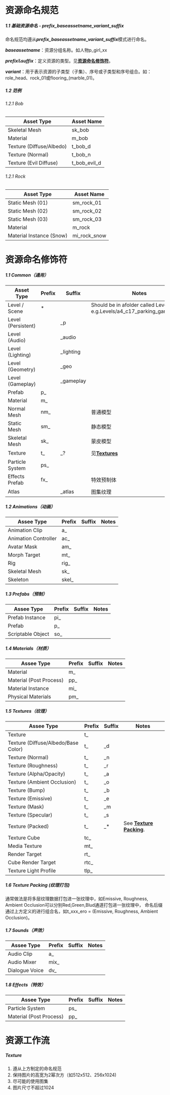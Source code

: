 # 资源命名规范

##### 1.1 基础资源命名 - prefix_baseassetname_variant_suffix

命名规范均遵从***prefix_baseassetname_variant_suffix***模式进行命名。

***baseassetname***：资源分组名称。如人物p_girl_xx

***prefix***&***suffix***：定义资源的类型。见<a href='#modifer'>**资源命名修饰符**</a>。

***variant***：用于表示资源的子类型（子集）、序号或子类型和序号组合。如：role_head、rock_01或flooring_(marble_01)。

##### 1.2 范例
###### 1.2.1 Bob
| Asset Type               | Asset Name   |
| ------------------------ | ------------ |
| Skeletal Mesh            | sk_bob       |
| Material                 | m_bob        |
| Texture (Diffuse/Albedo) | t_bob_d      |
| Texture (Normal)         | t_bob_n      |
| Texture (Evil Diffuse)   | t_bob_evil_d |

###### 1.2.1 Rock
| Asset Type               | Asset Name   |
| ------------------------ | ------------ |
| Static Mesh (01)         | sm_rock_01   |
| Static Mesh (02)         | sm_rock_02   |
| Static Mesh (03)         | sm_rock_03   |
| Material                 | m_rock       |
| Material Instance (Snow) | mi_rock_snow |



# <a name='modifer'> 资源命名修饰符 </a>

##### 1.1 Common（通用）
| Asset Type         | Prefix | Suffix    | Notes                                                        |
| ------------------ | ------ | --------- | ------------------------------------------------------------ |
| Level / Scene      | *      |           | Should be in afolder called Levels. e.g.Levels/a4_c17_parking_garage.unity |
| Level (Persistent) |        | _p        |                                                              |
| Level (Audio)      |        | _audio    |                                                              |
| Level (Lighting)   |        | _lighting |                                                              |
| Level (Geometry)   |        | _geo      |                                                              |
| Level (Gameplay)   |        | _gameplay |                                                              |
| Prefab             | p_     |           |                                                              |
| Material           | m_     |           |                                                              |
| Normal Mesh        | nm_    |           | 普通模型                                                     |
| Static Mesh        | sm_    |           | 静态模型                                                     |
| Skeletal Mesh      | sk_    |           | 蒙皮模型                                                     |
| Texture            | t_     | _?        | 见<u>**Textures**</u>                                        |
| Particle System    | ps_    |           |                                                              |
| Effects Prefab     | fx_    |           | 特效预制体                                                   |
| Atlas              |        | _atlas    | 图集纹理                                                     |

##### 1.2 Animations（动画）
| Assee Type           | Prefix | Suffix | Notes |
| -------------------- | ------ | ------ | ----- |
| Animation Clip       | a_     |        |       |
| Animation Controller | ac_    |        |       |
| Avatar Mask          | am_    |        |       |
| Morph Target         | mt_    |        |       |
| Rig                  | rig_   |        |       |
| Skeletal Mesh        | sk_    |        |       |
| Skeleton             | skel_  |        |       |

##### 1.3 Prefabs（预制）
| Assee Type        | Prefix | Suffix | Notes |
| ----------------- | ------ | ------ | ----- |
| Prefab Instance   | pi_    |        |       |
| Prefab            | p_     |        |       |
| Scriptable Object | so_    |        |       |

##### 1.4 Materials（材质）
| Assee Type              | Prefix | Suffix | Notes |
| ----------------------- | ------ | ------ | ----- |
| Material                | m_     |        |       |
| Material (Post Process) | pp_    |        |       |
| Material Instance       | mi_    |        |       |
| Physical Materials      | pm_    |        |       |

##### 1.5 Textures（纹理）
| Assee Type                          | Prefix | Suffix | Notes                                      |
| ----------------------------------- | ------ | ------ | ------------------------------------------ |
| Texture                             | t_     |        |                                            |
| Texture (Diffuse/Albedo/Base Color) | t_     | _d     |                                            |
| Texture (Normal)                    | t_     | _n     |                                            |
| Texture (Roughness)                 | t_     | _r     |                                            |
| Texture (Alpha/Opacity)             | t_     | _a     |                                            |
| Texture (Ambient Occlusion)         | t_     | _o     |                                            |
| Texture (Bump)                      | t_     | _b     |                                            |
| Texture (Emissive)                  | t_     | _e     |                                            |
| Texture (Mask)                      | t_     | _m     |                                            |
| Texture (Specular)                  | t_     | _s     |                                            |
| Texture (Packed)                    | t_     | _*     | See **<a href="#tp">Texture Packing</a>**. |
| Texture Cube                        | tc_    |        |                                            |
| Media Texture                       | mt_    |        |                                            |
| Render Target                       | rt_    |        |                                            |
| Cube Render Target                  | rtc_   |        |                                            |
| Texture Light Profile               | tlp_   |        |                                            |

##### <a name="tp">1.6 Texture Packing (纹理打包) </a>

通常做法是将多层纹理数据打包进一张纹理中，如Emissive, Roughness, Ambient Occlusion可以分别Red,Green,Blud通道打包进一张纹理中，
命名后缀通过上方定义的进行组合名，如t_xxx_ero = (Emissive, Roughness, Ambient Occlusion)。

##### 1.7 Sounds（声效）
| Assee Type     | Prefix | Suffix | Notes |
| -------------- | ------ | ------ | ----- |
| Audio Clip     | a_     |        |       |
| Audio Mixer    | mix_   |        |       |
| Dialogue Voice | dv_    |        |       |

##### 1.8 Effects（特效）
| Assee Type              | Prefix | Suffix | Notes |
| ----------------------- | ------ | ------ | ----- |
| Particle System         | ps_    |        |       |
| Material (Post Process) | pp_    |        |       |

# 资源工作流

##### Texture
1. 遵从上方制定的命名规范
2. 保持图片的高宽为2幂次方（如512x512、256x1024)
3. 尽可能的使用图集
4. 图片尺寸不超过1024